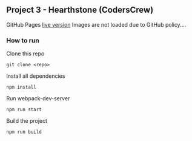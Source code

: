 ## Project 3 - Hearthstone (CodersCrew)

GitHub Pages [live version](https://marcincyboran.github.io/hearthstone/)
Images are not loaded due to GitHub policy....

### How to run

Clone this repo
```
git clone <repo>
```

Install all dependencies
```
npm install
```

Run webpack-dev-server
```
npm run start
```

Build the project
```
npm run build
```

